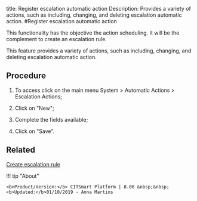 title: Register escalation automatic action
Description: Provides a variety of actions, such as including, changing, and deleting escalation automatic action.
#Register escalation automatic action

This functionality has the objective the action scheduling. It will be the
complement to create an escalation rule.

This feature provides a variety of actions, such as including, changing, and
deleting escalation automatic action.

Procedure
-------------

1.  To access click on the main menu System \> Automatic Actions \> Escalation
    Actions;

2.  Click on "New";

3.  Complete the fields available;

4.  Click on "Save".

Related
-------

[Create escalation rule](/en-us/citsmart-esp-8/processes/tickets/use/create-escalation-rule.html)


!!! tip "About"

    <b>Product/Version:</b> CITSmart Platform | 8.00 &nbsp;&nbsp;
    <b>Updated:</b>01/10/2019 - Anna Martins
